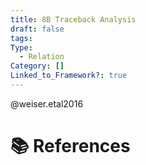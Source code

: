 ```yaml
---
title: 8B Traceback Analysis
draft: false
tags: 
Type:
  - Relation
Category: []
Linked_to_Framework?: true
---
```

@weiser.etal2016

# 📚 References
